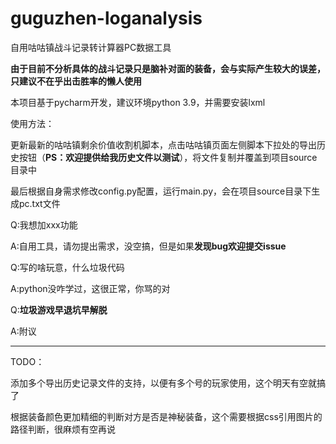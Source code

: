 # guguzhen-loganalysis

自用咕咕镇战斗记录转计算器PC数据工具

**由于目前不分析具体的战斗记录只是脑补对面的装备，会与实际产生较大的误差，只建议不在乎出击胜率的懒人使用**


本项目基于pycharm开发，建议环境python 3.9，并需要安装lxml

使用方法：

更新最新的咕咕镇剩余价值收割机脚本，点击咕咕镇页面左侧脚本下拉处的导出历史按钮（**PS：欢迎提供给我历史文件以测试**），将文件复制并覆盖到项目source目录中

最后根据自身需求修改config.py配置，运行main.py，会在项目source目录下生成pc.txt文件

Q:我想加xxx功能

A:自用工具，请勿提出需求，没空搞，但是如果**发现bug欢迎提交issue**

Q:写的啥玩意，什么垃圾代码

A:python没咋学过，这很正常，你骂的对

Q:**垃圾游戏早退坑早解脱**

A:附议

---
TODO：

添加多个导出历史记录文件的支持，以便有多个号的玩家使用，这个明天有空就搞了

根据装备颜色更加精细的判断对方是否是神秘装备，这个需要根据css引用图片的路径判断，很麻烦有空再说
